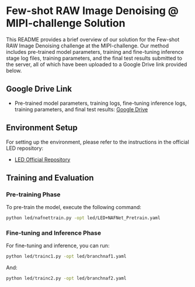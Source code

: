
# Few-shot RAW Image Denoising @ MIPI-challenge Solution

This README provides a brief overview of our solution for the Few-shot RAW Image Denoising challenge at the MIPI-challenge. Our method includes pre-trained model parameters, training and fine-tuning inference stage log files, training parameters, and the final test results submitted to the server, all of which have been uploaded to a Google Drive link provided below.

## Google Drive Link
- Pre-trained model parameters, training logs, fine-tuning inference logs, training parameters, and final test results: [Google Drive](https://drive.google.com/drive/folders/1N4Ql_g2NJ1-6Hph2M8YmDpgCYIFWqRJe?usp=drive_link)

## Environment Setup
For setting up the environment, please refer to the instructions in the official LED repository:
- [LED Official Repository](https://github.com/Srameo/LED)

## Training and Evaluation

### Pre-training Phase
To pre-train the model, execute the following command:
```bash
python led/nafnettrain.py -opt led/LED+NAFNet_Pretrain.yaml
```

### Fine-tuning and Inference Phase
For fine-tuning and inference, you can run:
```bash
python led/trainc1.py -opt led/branchnaf1.yaml
```
And:
```bash
python led/trainc2.py -opt led/branchnaf2.yaml
```


